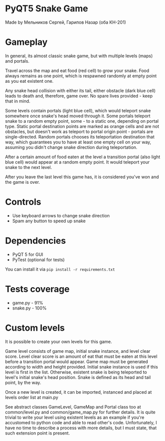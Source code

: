 # PyQT5 Snake Game
Made by Мельников Сергей, Гарипов Назар (оба КН-201)

# Gameplay
In general, its almost classic snake game, but with multiple levels (maps) and portals.

Travel across the map and eat food (red cell) to grow your snake.
Food always remains as one point, which is respawned randomly at empty point as you eat existent one.

Any snake head collision with either its tail, either obstacle (dark blue cell) leads to death and, therefore, game over.
No spare lives provided - keep that in mind.
  

Some levels contain portals (light blue cell), which would teleport snake somewhere once snake's head moved through it.
Some portals teleport snake to a random empty point, some - to a static one, depending on portal type.
Static portal destination points are marked as orange cells and are not obstacles, but doesn't work as teleport to portal origin point - portals are single-directed.
Random portals chooses its teleportation destination that way, which guarantees you to have at least one empty cell on your way, assuming you didn't change snake direction during teleportation. 

After a certain amount of food eaten at the level a transition portal (also light blue cell) would appear at a random empty point.
It would teleport your snake to the next level.

After you leave the last level this game has, it is considered you've won and the game is over.

# Controls
* Use keyboard arrows to change snake direction
* Spam any button to speed up snake


# Dependencies
* PyQT 5 for GUI
* PyTest (optional for tests)

You can install it via `pip install -r requirements.txt`
    
# Tests coverage 
 * game.py - 91%
 * snake.py - 100%

# Custom levels
It is possible to create your own levels for this game.

Game level consists of game map, initial snake instance, and level clear score.
Level clear score is an amount of eat that must be eaten at this level before a transition portal would appear.
Game map must be generated according to width and height provided.
Initial snake instance is used if this level is first in the list.
Otherwise, existent snake is being teleported to level's initial snake's head position.
Snake is defined as its head and tail point, by the way.

Once a new level is created, it can be imported, instanced and placed at levels order list at main.py

See abstract classes GameLevel, GameMap and Portal class too at common/level.py and common/game_map.py for further details.
It is quite trivial to write your level using existent levels as an example if you're accustomed to python code and able to read other's code.
Unfortunately, I have no time to describe a process with more details, but I must state, that such extension point is present.
